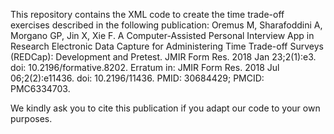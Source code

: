 This repository contains the XML code to create the time trade-off exercises described in the following publication: Oremus M, Sharafoddini A, Morgano GP, Jin X, Xie F. A Computer-Assisted Personal Interview App in Research Electronic Data Capture for Administering Time Trade-off Surveys (REDCap): Development and Pretest. JMIR Form Res. 2018 Jan 23;2(1):e3. doi: 10.2196/formative.8202. Erratum in: JMIR Form Res. 2018 Jul 06;2(2):e11436. doi: 10.2196/11436. PMID: 30684429; PMCID: PMC6334703.

We kindly ask you to cite this publication if you adapt our code to your own purposes.
